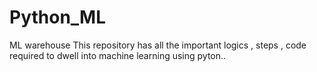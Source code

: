 # Python_ML
ML warehouse
This repository has all the important logics , steps , code required to dwell into machine learning using pyton.. 
